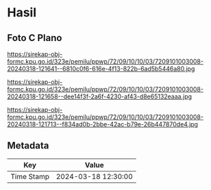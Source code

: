 # Hasil

## Foto C Plano

https://sirekap-obj-formc.kpu.go.id/323e/pemilu/ppwp/72/09/10/10/03/7209101003008-20240318-121641--6810c0f6-616e-4f13-822b-6ad5b5446a80.jpg

https://sirekap-obj-formc.kpu.go.id/323e/pemilu/ppwp/72/09/10/10/03/7209101003008-20240318-121658--dee14f3f-2a6f-4230-af43-d8e65132eaaa.jpg

https://sirekap-obj-formc.kpu.go.id/323e/pemilu/ppwp/72/09/10/10/03/7209101003008-20240318-121713--f834ad0b-2bbe-42ac-b79e-26b447870de4.jpg


## Metadata

| Key        | Value               |
| ---------- | ------------------- |
| Time Stamp | 2024-03-18 12:30:00 |




